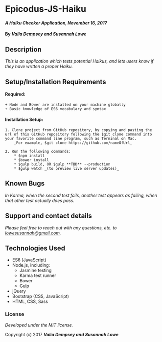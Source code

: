 # Epicodus-JS-Haiku 

#### _A Haiku Checker Application, November 16, 2017_


#### By _**Valia Dempsey and Susannah Lowe**_



## Description

_This is an application which tests potential Haikus, and lets users know if they have written a proper Haiku._ 


## Setup/Installation Requirements

  #### Required: 
    + Node and Bower are installed on your machine globally
    + Basic knowledge of ES6 vocabulary and syntax

  #### Installation Setup: 
    1. Clone project from GitHub repository, by copying and pasting the url of this GitHub repository following the $git clone command into your favorite command line program, such as Terminal on Mac.  
        _For example, $git clone https://github.com/nameOfUrl_
        
    2. Run the following commands: 
        * $npm install 
        * $bower install
        * $gulp build, OR $gulp **TBD** --production
        * $gulp watch _(to preview live server updates)_

## Known Bugs

_In Karma, when the second test fails, another test appears as failing, when that other test actually does pass._


## Support and contact details

_Please feel free to reach out with any questions, etc. to lowesusannah@gmail.com._


## Technologies Used

* ES6 (JavaScript)
* Node.js, including: 
  - Jasmine testing
  - Karma test runner
  - Bower
  - Gulp 
* jQuery
* Bootstrap (CSS, JavaScript) 
* HTML, CSS, Sass


### License

*Developed under the MIT license.*

Copyright (c) 2017 **_Valia Dempsey and Susannah Lowe_**
